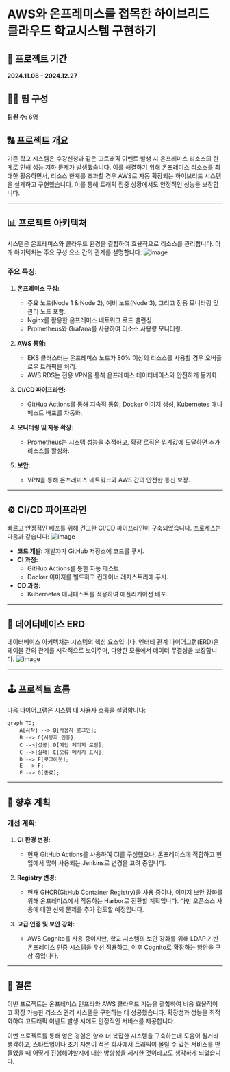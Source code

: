 # AWS와 온프레미스를 접목한 하이브리드 클라우드 학교시스템 구현하기

## 📅 프로젝트 기간
**2024.11.08 – 2024.12.27**

## 👨‍💼 팀 구성
**팀원 수:** 6명

## 🔠 프로젝트 개요
기존 학교 시스템은 수강신청과 같은 고트래픽 이벤트 발생 시 온프레미스 리소스의 한계로 인해 성능 저하 문제가 발생했습니다. 이를 해결하기 위해 온프레미스 리소스를 최대한 활용하면서, 리소스 한계를 초과할 경우 AWS로 자동 확장되는 하이브리드 시스템을 설계하고 구현했습니다. 이를 통해 트래픽 집중 상황에서도 안정적인 성능을 보장합니다.

---

## 📊 프로젝트 아키텍처

시스템은 온프레미스와 클라우드 환경을 결합하여 효율적으로 리소스를 관리합니다. 아래 아키텍처는 주요 구성 요소 간의 관계를 설명합니다:
![image](https://github.com/user-attachments/assets/f3176884-62c1-4e69-8861-402f6e42ce48)

### 주요 특징:
1. **온프레미스 구성:**
   - 주요 노드(Node 1 & Node 2), 예비 노드(Node 3), 그리고 전용 모니터링 및 관리 노드 포함.
   - Nginx를 활용한 온프레미스 네트워크 로드 밸런싱.
   - Prometheus와 Grafana를 사용하여 리소스 사용량 모니터링.

2. **AWS 통합:**
   - EKS 클러스터는 온프레미스 노드가 80% 이상의 리소스를 사용할 경우 오버플로우 트래픽을 처리.
   - AWS RDS는 전용 VPN을 통해 온프레미스 데이터베이스와 안전하게 동기화.

3. **CI/CD 파이프라인:**
   - GitHub Actions를 통해 지속적 통합, Docker 이미지 생성, Kubernetes 매니페스트 배포를 자동화.

4. **모니터링 및 자동 확장:**
   - Prometheus는 시스템 성능을 추적하고, 확장 로직은 임계값에 도달하면 추가 리소스를 활성화.

5. **보안:**
   - VPN을 통해 온프레미스 네트워크와 AWS 간의 안전한 통신 보장.

---

## ⚙️ CI/CD 파이프라인

빠르고 안정적인 배포를 위해 견고한 CI/CD 파이프라인이 구축되었습니다. 프로세스는 다음과 같습니다:
![image](https://github.com/user-attachments/assets/9fe36166-11ab-4cd9-ba44-69a00c84f590)

- **코드 개발:** 개발자가 GitHub 저장소에 코드를 푸시.
- **CI 과정:**
  - GitHub Actions를 통한 자동 테스트.
  - Docker 이미지를 빌드하고 컨테이너 레지스트리에 푸시.
- **CD 과정:**
  - Kubernetes 매니페스트를 적용하여 애플리케이션 배포.

---

## 💃 데이터베이스 ERD

데이터베이스 아키텍처는 시스템의 핵심 요소입니다. 엔터티 관계 다이어그램(ERD)은 테이블 간의 관계를 시각적으로 보여주며, 다양한 모듈에서 데이터 무결성을 보장합니다.
![image](https://github.com/user-attachments/assets/59765cb0-49ef-44a3-8c2d-2320d4742266)

---

## 🕹️ 프로젝트 흐름

다음 다이어그램은 시스템 내 사용자 흐름을 설명합니다:

```mermaid
graph TD;
    A[시작] --> B[사용자 로그인];
    B --> C{사용자 인증};
    C -->|성공| D[메인 페이지 로딩];
    C -->|실패| E[오류 메시지 표시];
    D --> F[로그아웃];
    E --> F;
    F --> G[종료];
```

---

## 🚀 향후 계획

### 개선 계획:
1. **CI 환경 변경:**
   - 현재 GitHub Actions를 사용하여 CI를 구성했으나, 온프레미스에 적합하고 현업에서 많이 사용되는 Jenkins로 변경을 고려 중입니다.
2. **Registry 변경:**
   - 현재 GHCR(GitHub Container Registry)을 사용 중이나, 이미지 보안 강화를 위해 온프레미스에서 작동하는 Harbor로 전환할 계획입니다. 다만 오픈소스 사용에 대한 신뢰 문제를 추가 검토할 예정입니다.
  
3. **고급 인증 및 보안 강화:**
   - AWS Cognito를 사용 중이지만, 학교 시스템의 보안 강화를 위해 LDAP 기반 온프레미스 인증 시스템을 우선 적용하고, 이후 Cognito로 확장하는 방안을 구상 중입니다.

---

## 📆 결론

이번 프로젝트는 온프레미스 인프라와 AWS 클라우드 기능을 결합하여 비용 효율적이고 확장 가능한 리소스 관리 시스템을 구현하는 데 성공했습니다. 확장성과 성능을 최적화하여 고트래픽 이벤트 발생 시에도 안정적인 서비스를 제공합니다.

이번 프로젝트를 통해 얻은 경험은 향후 더 복잡한 시스템을 구축하는데 도움이 될거라 생각하고, 스타트업이나 초기 자본이 적은 회사에서 트래픽이 몰릴 수 있는 서비스를 만들었을 때 어떻게 진행해야할지에 대한 방향성을 제시한 것이라고도 생각하게 되었습니다.

